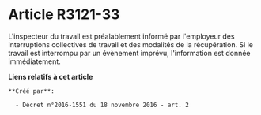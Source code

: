 # Article R3121-33

L'inspecteur du travail est préalablement informé par l'employeur des interruptions collectives de travail et des modalités
de la récupération. Si le travail est interrompu par un évènement imprévu, l'information est donnée immédiatement.

**Liens relatifs à cet article**

	**Créé par**:

	  - Décret n°2016-1551 du 18 novembre 2016 - art. 2
